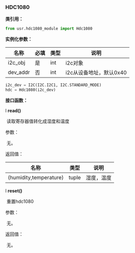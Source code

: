 ### HDC1080

**类引用：**

```python
from usr.hdc1080_module import Hdc1080
```



**实例化参数：**

| 名称     | 必填 | 类型 | 说明                    |
| -------- | ---- | ---- | ----------------------- |
| i2c_obj  | 是   | int  | i2c对象                 |
| dev_addr | 否   | int  | i2c从设备地址，默认0x40 |

```python
i2c_dev = I2C(I2C.I2C1, I2C.STANDARD_MODE)
hdc = Hdc1080(i2c_dev)
```

**接口函数：**

l **read()**

​	读取寄存器值转化成湿度和温度

参数：

​    无。

返回值：

| 名称                   | 类型  | 说明       |
| ---------------------- | ----- | ---------- |
| (humidity,temperature) | tuple | 湿度，温度 |

l **reset()**

​	重置hdc1080

参数：

​    无。

返回值：

​	无。